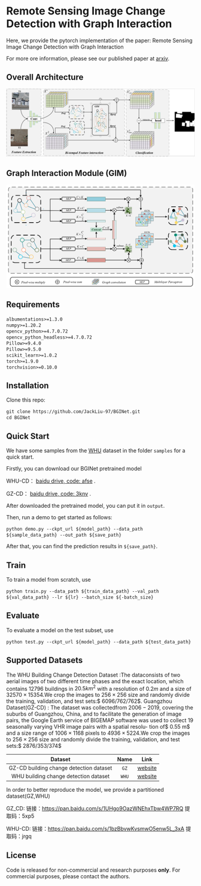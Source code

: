 # Remote Sensing Image Change Detection with Graph Interaction

Here, we provide the pytorch implementation of the paper: Remote Sensing Image Change Detection with Graph Interaction

For more ore information, please see our published paper at [arxiv](https://arxiv.org/abs/2103.00208).

## Overall Architecture

<img src="images/image-20230705091427940.png" alt="image-20230705091427940" style="zoom:67%;" />

## Graph Interaction Module (GIM)

<img src="images/image-20230705091534396.png" alt="image-20230705091534396" style="zoom:60%;" />

## Requirements

```
albumentations>=1.3.0
numpy>=1.20.2
opencv_python>=4.7.0.72
opencv_python_headless>=4.7.0.72
Pillow>=9.4.0
Pillow>=9.5.0
scikit_learn>=1.0.2
torch>=1.9.0
torchvision>=0.10.0
```



## Installation

Clone this repo:

```shell
git clone https://github.com/JackLiu-97/BGINet.git
cd BGINet
```



## Quick Start

We have some samples from the [WHU](https://justchenhao.github.io/LEVIR/) dataset in the folder `samples` for a quick start.

Firstly, you can download our BGINet pretrained model

WHU-CD： [baidu drive, code: afse](https://pan.baidu.com/s/1mfPR4fz6lBWnjxbAh4e4ZA ) . 

GZ-CD： [baidu drive, code: 3knv](https://pan.baidu.com/s/1Ks4wJtrWOSUBFXj88gKVTw ) . 

After downloaded the pretrained model, you can put it in `output`.

Then, run a demo to get started as follows:

```shell
python demo.py --ckpt_url ${model_path} --data_path ${sample_data_path} --out_path ${save_path}
```

After that, you can find the prediction results in `${save_path}`.



## Train

To train a model from scratch, use

```shell
python train.py --data_path ${train_data_path} --val_path ${val_data_path} --lr ${lr} --batch_size ${-batch_size}
```



## Evaluate

To evaluate a model on the test subset, use

```shell
python test.py --ckpt_url ${model_path} --data_path ${test_data_path}
```



## Supported Datasets

The WHU Building Change Detection Dataset :The dataconsists of two aerial images of two different time phases and the exact location, which contains $12796$ buildings in $20.5km^2$ with a resolution of $0.2 m$ and a size of $32570\times15354$.We crop the images to $256\times256$ size and randomly divide the training, validation, and test sets:$ 6096/762/762$.
		Guangzhou Dataset(GZ-CD) : The dataset was collectedfrom $2006-2019$, covering the suburbs of Guangzhou, China, and to facilitate the generation of image pairs, the Google Earth service of BIGEMAP software was used to collect 19 seasonally varying VHR image pairs with a spatial resolu-
tion of$ 0.55 m$ and a size range of $1006\times1168$ pixels to $4936\times5224$.We crop the images to $256\times 256$ size and randomly divide the training, validation, and test sets:$ 2876/353/374$

|                 Dataset                 | Name  |                             Link                             |
| :-------------------------------------: | :---: | :----------------------------------------------------------: |
| GZ-CD building change detection dataset | `GZ`  | [website](https://github.com/daifeng2016/Change-Detection-Dataset-for-High-Resolution-Satellite-Imagery) |
|  WHU building change detection dataset  | `WHU` | [website](http://study.rsgis.whu.edu.cn/pages/download/building_dataset.html) |

In order to better reproduce the model, we provide a partitioned dataset(GZ,WHU)

GZ_CD: 链接：https://pan.baidu.com/s/1UHgo9OazWNEhxTbw4WP7RQ 提取码：5xp5 

WHU-CD: 链接：https://pan.baidu.com/s/1bzBbvwKvsmwO5enw5L_3xA 提取码：jrgq 


## License

Code is released for non-commercial and research purposes **only**. For commercial purposes, please contact the authors.
